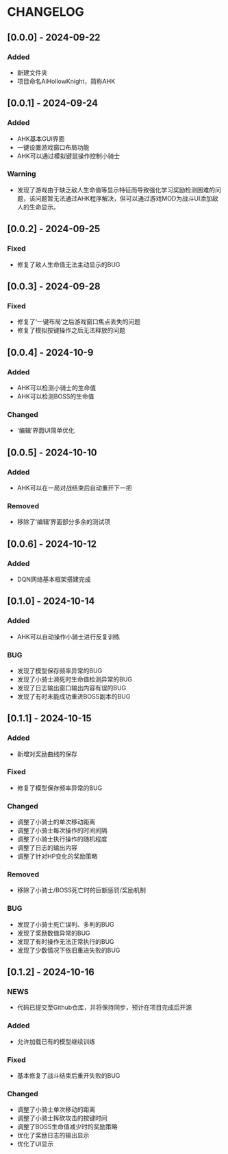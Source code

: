 <!-- markdownlint-disable MD024 -->
# CHANGELOG

## [0.0.0] - 2024-09-22

### Added

- 新建文件夹
- 项目命名AiHollowKnight，简称AHK

## [0.0.1] - 2024-09-24

### Added

- AHK基本GUI界面
- 一键设置游戏窗口布局功能
- AHK可以通过模拟键鼠操作控制小骑士

### Warning

- 发现了游戏由于缺乏敌人生命值等显示特征而导致强化学习奖励检测困难的问题，该问题暂无法通过AHK程序解决，但可以通过游戏MOD为战斗UI添加敌人的生命显示。

## [0.0.2] - 2024-09-25

### Fixed

- 修复了敌人生命值无法主动显示的BUG

## [0.0.3] - 2024-09-28

### Fixed

- 修复了‘一键布局’之后游戏窗口焦点丢失的问题
- 修复了模拟按键操作之后无法释放的问题

## [0.0.4] - 2024-10-9

### Added

- AHK可以检测小骑士的生命值
- AHK可以检测BOSS的生命值
  
### Changed

- ‘编辑’界面UI简单优化

## [0.0.5] - 2024-10-10

### Added

- AHK可以在一局对战结束后自动重开下一把

### Removed

- 移除了‘编辑’界面部分多余的测试项

## [0.0.6] - 2024-10-12

### Added

- DQN网络基本框架搭建完成

## [0.1.0] - 2024-10-14

### Added

- AHK可以自动操作小骑士进行反复训练

### BUG

- 发现了模型保存频率异常的BUG
- 发现了小骑士濒死时生命值检测异常的BUG
- 发现了日志输出窗口输出内容有误的BUG
- 发现了有时未能成功重进BOSS副本的BUG

## [0.1.1] - 2024-10-15

### Added

- 新增对奖励曲线的保存

### Fixed

- 修复了模型保存频率异常的BUG

### Changed

- 调整了小骑士的单次移动距离
- 调整了小骑士每次操作的时间间隔
- 调整了小骑士执行操作的随机程度
- 调整了日志的输出内容
- 调整了针对HP变化的奖励策略

### Removed

- 移除了小骑士/BOSS死亡时的巨额惩罚/奖励机制

### BUG

- 发现了小骑士死亡误判、多判的BUG
- 发现了奖励数值异常的BUG
- 发现了有时操作无法正常执行的BUG
- 发现了少数情况下依旧重进失败的BUG

## [0.1.2] - 2024-10-16

### NEWS

- 代码已提交至Github仓库，并将保持同步，预计在项目完成后开源

### Added

- 允许加载已有的模型继续训练

### Fixed

- 基本修复了战斗结束后重开失败的BUG
  
### Changed

- 调整了小骑士单次移动的距离
- 调整了小骑士挥砍攻击的按键时间
- 调整了BOSS生命值减少时的奖励策略
- 优化了奖励日志的输出显示
- 优化了UI显示
